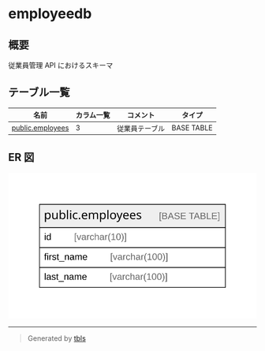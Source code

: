 # employeedb

## 概要

従業員管理 API におけるスキーマ

## テーブル一覧

| 名前 | カラム一覧 | コメント | タイプ |
| ---- | ------- | ------- | ---- |
| [public.employees](public.employees.md) | 3 | 従業員テーブル | BASE TABLE |

## ER 図

![er](schema.svg)

---

> Generated by [tbls](https://github.com/k1LoW/tbls)
